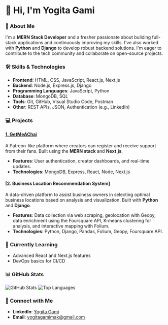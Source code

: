 # 👋 Hi, I'm Yogita Gami

### 🚀 About Me
I'm a **MERN Stack Developer** and a fresher passionate about building full-stack applications and continuously improving my skills. I've also worked with **Python** and **Django** to develop robust backend solutions. I'm eager to contribute to the tech community and collaborate on open-source projects.

### 🛠️ Skills & Technologies
- **Frontend**: HTML, CSS, JavaScript, React.js, Next.js
- **Backend**: Node.js, Express.js, Django
- **Programming Languages**: JavaScript, Python
- **Database**: MongoDB, SQL
- **Tools**: Git, GitHub, Visual Studio Code, Postman
- **Other**: REST APIs, JSON, Authentication (e.g., LinkedIn)

### 💻 Projects
#### [1. GetMeAChai](https://github.com/YogitaGami/GetMeAChai)
A Patreon-like platform where creators can register and receive support from their fans. Built using the **MERN stack** and **Next.js**.
- **Features**: User authentication, creator dashboards, and real-time updates.
- **Technologies**: MongoDB, Express, React, Node, Next.js

#### [2. Business Location Recommendation System]
A data-driven platform to assist business owners in selecting optimal business locations based on analysis and visualization. Built with **Python** and **Django**.
- **Features**: Data collection via web scraping, geolocation with Geopy, data enrichment using the Foursquare API, K-means clustering for analysis, and interactive mapping with Folium.
- **Technologies**: Python, Django, Pandas, Folium, Geopy, Foursquare API.

### 🌱 Currently Learning
- Advanced React and Next.js features
- DevOps basics for CI/CD

### 📊 GitHub Stats
![GitHub Stats](https://github-readme-stats.vercel.app/api?username=YogitaGami&show_icons=true&theme=radical)
![Top Languages](https://github-readme-stats.vercel.app/api/top-langs/?username=YogitaGami&layout=compact&theme=radical)

### 🤝 Connect with Me
- **LinkedIn**: [Yogita Gami](https://www.linkedin.com/in/yogita-gami257)
- **Email**: [yogitagamimak@gmail.com](mailto:yogitagamimak@gmail.com)

